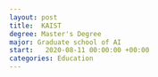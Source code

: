 ```yaml
---
layout: post
title:  KAIST 
degree: Master's Degree
major: Graduate school of AI
start:   2020-08-11 00:00:00 +00:00
categories: Education
---
```

